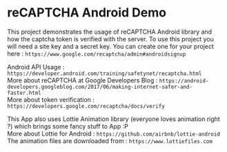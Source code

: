 # reCAPTCHA Android Demo
This project demonstrates the usage of reCAPTCHA Android library and how the captcha token is verified with the server. To use this project you will need a site key and a secret key. You can create one for your project here : `https://www.google.com/recaptcha/admin#androidsignup`

Android API Usage : `https://developer.android.com/training/safetynet/recaptcha.html`<br />
More about reCAPTCHA at Google Developers Blog : `https://android-developers.googleblog.com/2017/06/making-internet-safer-and-faster.html`<br />
More about token verification : `https://developers.google.com/recaptcha/docs/verify`<br />

This App also uses Lottie Animation library (everyone loves animation right ?) which brings some fancy stuff to App :P<br />
More about Lottie for Android : `https://github.com/airbnb/lottie-android`<br />
The animation files are downloaded from : `https://www.lottiefiles.com`

